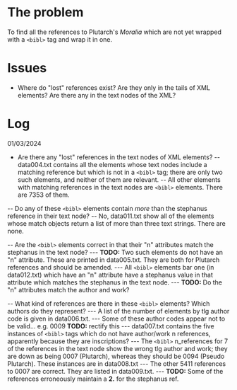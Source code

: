 # The problem

To find all the references to Plutarch's *Moralia* which are not yet wrapped with a `<bibl>` tag and wrap it in one.

# Issues
- Where do "lost" references exist? Are they only in the tails of XML elements? Are there any in the text nodes of the XML?

# Log

01/03/2024
- Are there any "lost" references in the text nodes of XML elements?
-- data004.txt contains all the elements whose text nodes include a matching reference but which is not in a `<bibl>` tag; there are only two such elements, and neither of them are relevant.
-- All other elements with matching references in the text nodes are `<bibl>` elements. There are 7353 of them.

-- Do any of these `<bibl>` elements contain *more* than the stephanus reference in their text node?
-- No, data011.txt show all of the elements whose match objects return a list of more than three text strings. There are none.

-- Are the `<bibl>` elements correct in that their "n" attributes match the stephanus in the text node?
--- **TODO:** Two such elements do not have an "n" attribute. These are printed in data005.txt. They are both for Plutarch references and should be amended.
--- All `<bibl>` elements bar one (in data012.txt) which have an "n" attribute have a stephanus value in that attribute which matches the stephanus in the text node.
--- **TODO:** Do the "n" attributes match the author and work?

-- What kind of references are there in these `<bibl>` elements? Which authors do they represent?
--- A list of the number of elements by tlg author code is given in data006.txt.
--- Some of these author codes appear not to be valid... e.g. 0009 **TODO:** rectify this
--- data007.txt contains the five instances of `<bibl>` tags which do not have author/work n references, apparently because they are inscriptions?
--- The `<bibl>` n_references for 7 of the references in the text node show the wrong tlg author and work; they are down as being 0007 (Plutarch), whereas they should be 0094 (Pseudo Plutarch). These instances are in data008.txt
--- The other 5411 references to 0007 are correct. They are listed in data009.txt.
--- **TODO:** Some of the references erroneously maintain a **2.** for the stephanus ref.
